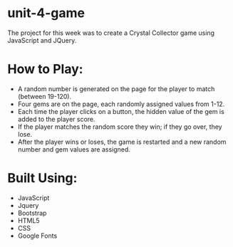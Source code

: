 # unit-4-game

The project for this week was to create a Crystal Collector game using JavaScript and JQuery.

# How to Play:

* A random number is generated on the page for the player to match (between 19-120).
* Four gems are on the page, each randomly assigned values from 1-12.
* Each time the player clicks on a button, the hidden value of the gem is added to the player score.
* If the player matches the random score they win; if they go over, they lose.
* After the player wins or loses, the game is restarted and a new random number and gem values are assigned.

# Built Using:
* JavaScript
* Jquery
* Bootstrap
* HTML5
* CSS
* Google Fonts